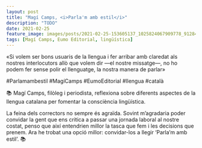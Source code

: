 ```yaml
---
layout: post
title: "Magí Camps, <i>Parla'm amb estil</i>"
description: "TODO"
date: 2021-02-25
feature_image: images/posts/2021-02-25-153605137_1025824067909778_9128479655614862800_n_17976700666357173.jpg
tags: [Magí Camps, Eumo Editorial, lingüística]
---
```


«Si volem ser bons usuaris de la llengua i fer arribar amb claredat als nostres interlocutors allò que volem dir —el nostre missatge—, no ho podem fer sense polir el llenguatge, la nostra manera de parlar»
<!--more-->

#Parlamambestil #MagíCamps #EumoEditorial #llengua #català

📚 Magí Camps, filòleg i periodista, reflexiona sobre diferents aspectes de la llengua catalana per fomentar la consciència lingüística. 

La feina dels correctors no sempre és agraïda. Sovint m’agradaria poder convidar la gent que ens critica a passar una jornada laboral al nostre costat, penso que així entendrien millor la tasca que fem i les decisions que prenem. Ara he trobat una opció millor: convidar-los a llegir ‘Parla’m amb estil’. 📚
